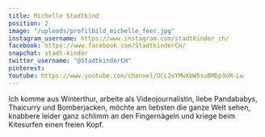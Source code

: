 ```yaml
---
title: Michelle Stadtkind
position: 2
image: "/uploads/profilbild_michelle_feer.jpg"
instagram_username: https://www.instagram.com/stadtkinder_ch/
facebook: https://www.facebook.com/StadtkinderCH/
snapchat: stadt-kinder
twitter_username: "@StadtkinderCH"
pinterest: 
Youtube: https://www.youtube.com/channel/UCL2oYMwXbW5suBMDp3oM-Lw
---
```


Ich komme aus Winterthur, arbeite als Videojournalistin, liebe Pandababys, Thaicurry und Bomberjacken, möchte am liebsten die ganze Welt sehen, knabbere leider ganz schlimm an den Fingernägeln und kriege beim Kitesurfen einen freien Kopf.
